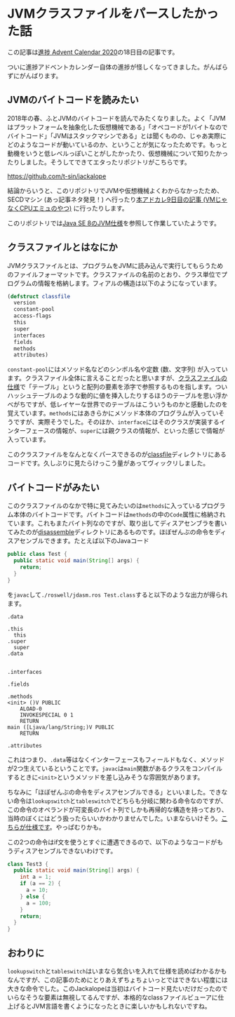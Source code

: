 # JVMクラスファイルをパースしたかった話

この記事は[進捗 Advent Calendar 2020](https://github.com/t-sin/shinchoku-advent-calendar-2020)の18日目の記事です。

ついに進捗アドベントカレンダー自体の進捗が怪しくなってきました。がんばらずにがんばります。

## JVMのバイトコードを読みたい

2018年の春、ふとJVMのバイトコードを読んでみたくなりました。よく「JVMはプラットフォームを抽象化した仮想機械である」「オペコードが1バイトなのでバイトコード」「JVMはスタックマシンである」とは聞くものの、じゃあ実際にどのようなコードが動いているのか、ということが気になったためです。もっと動機をいうと低レベルっぽいことがしたかったり、仮想機械について知りたかったりしました。そうしてできてエタったリポジトリがこちらです。

https://github.com/t-sin/jackalope

結論からいうと、このリポジトリでJVMや仮想機械よくわからなかったため、SECDマシン (あっ記事ネタ発見！) へ行ったり[本アドカレ9日目の記事 (VMじゃなくCPUエミュのやつ)](https://github.com/t-sin/shinchoku-advent-calendar-2020/blob/master/articles/2020-12-09.md) に行ったりします。

このリポジトリでは[Java SE 8のJVM仕様](https://docs.oracle.com/javase/specs/jvms/se8/html/index.html)を参照して作業していたようです。

## クラスファイルとはなにか

JVMクラスファイルとは、プログラムをJVMに読み込んで実行してもらうためのファイルフォーマットです。クラスファイルの名前のとおり、クラス単位でプログラムの情報を格納します。フィアルの構造は以下のようになっています。

```lisp
(defstruct classfile
  version
  constant-pool
  access-flags
  this
  super
  interfaces
  fields
  methods
  attributes)
```

`constant-pool`にはメソッド名などのシンボル名や定数 (数、文字列) が入っています。クラスファイル全体に言えることだったと思いますが、[クラスファイルの仕様](https://docs.oracle.com/javase/specs/jvms/se8/html/jvms-4.html)で「テーブル」というと配列の要素を添字で参照するものを指します。ついハッシュテーブルのような動的に値を挿入したりするほうのテーブルを思い浮かべがちですが、低レイヤーな世界でのテーブルはこういうものかと感動したのを覚えています。`methods`にはあきらかにメソッド本体のプログラムが入っていそうですが、実際そうでした。そのほか、`interface`にはそのクラスが実装するインターフェースの情報が、`super`には親クラスの情報が、といった感じで情報が入っています。

このクラスファイルをなんとなくパースできるのが[classfile](https://github.com/t-sin/jackalope/tree/master/classfile)ディレクトリにあるコードです。久しぶりに見たらけっこう量があってヴィックリしました。

## バイトコードがみたい

このクラスファイルのなかで特に見てみたいのは`methods`に入っているプログラム本体のバイトコードです。バイトコードは`methods`の中の`Code`属性に格納されています。これもまたバイト列なのですが、取り出してディスアセンブラを書いてみたのが[disassemble](https://github.com/t-sin/jackalope/tree/master/disassemble)ディレクトリにあるものです。ほぼぜんぶの命令をディスアセンブルできます。たとえば以下のJavaコード

```java
public class Test {
  public static void main(String[] args) {
    return;
  }
}
```

を`javac`して`./roswell/jdasm.ros Test.class`すると以下のような出力が得られます。

```
.data

.this
  this
.super
  super
.data


.interfaces

.fields

.methods
<init> ()V PUBLIC
    ALOAD-0
    INVOKESPECIAL 0 1
    RETURN
main ([Ljava/lang/String;)V PUBLIC
    RETURN

.attributes
```

これはつまり、`.data`等はなくインターフェースもフィールドもなく、メソッドが2つ生えているということです。`javac`は`main`関数があるクラスをコンパイルするときに`<init>`というメソッドを差し込みそうな雰囲気があります。

ちなみに「ほぼぜんぶの命令をディスアセンブルできる」といいました。できない命令は`lookupswitch`と`tableswitch`でどちらも分岐に関わる命令なのですが、この命令のオペランドが可変長のバイト列でしかも再帰的な構造を持っており、当時のぼくにはどう扱ったらいいかわかりませんでした。いまならいけそう。[こちらが仕様です](https://docs.oracle.com/javase/specs/jvms/se8/html/jvms-6.html#jvms-6.5.lookupswitch)。やっぱむりかも。

この2つの命令はif文を使うとすぐに遭遇できるので、以下のようなコードがもうディスアセンブルできないわけです。

```java
class Test3 {
  public static void main(String[] args) {
    int a = 1;
    if (a == 2) {
      a = 10;
    } else {
      a = 100;
    }
    return;
  }
}
```

## おわりに

`lookupswitch`と`tableswitch`はいまなら気合いを入れて仕様を読めばわかるかもなんですが、この記事のためにとりあえずちょちょいっとではできない程度には大きな命令でした。このJackalopeは当初はバイトコード見たいだけだったのでいらなそうな要素は無視してるんですが、本格的なclassファイルビューアに仕上げるとJVM言語を書くようになったときに楽しいかもしれないですね。
